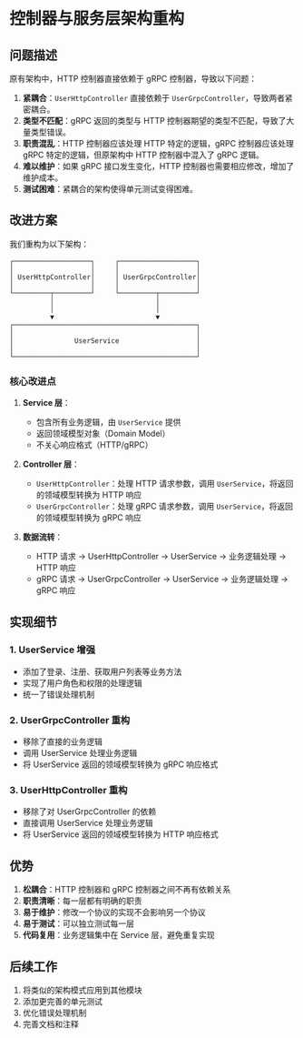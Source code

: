 # 控制器与服务层架构重构

## 问题描述

原有架构中，HTTP 控制器直接依赖于 gRPC 控制器，导致以下问题：

1. **紧耦合**：`UserHttpController` 直接依赖于 `UserGrpcController`，导致两者紧密耦合。
2. **类型不匹配**：gRPC 返回的类型与 HTTP 控制器期望的类型不匹配，导致了大量类型错误。
3. **职责混乱**：HTTP 控制器应该处理 HTTP 特定的逻辑，gRPC 控制器应该处理 gRPC 特定的逻辑，但原架构中 HTTP 控制器中混入了 gRPC 逻辑。
4. **难以维护**：如果 gRPC 接口发生变化，HTTP 控制器也需要相应修改，增加了维护成本。
5. **测试困难**：紧耦合的架构使得单元测试变得困难。

## 改进方案

我们重构为以下架构：

```
┌───────────────────┐     ┌───────────────────┐
│                   │     │                   │
│ UserHttpController│     │ UserGrpcController│
│                   │     │                   │
└─────────┬─────────┘     └─────────┬─────────┘
          │                         │
          │                         │
          ▼                         ▼
┌─────────────────────────────────────────────┐
│                                             │
│               UserService                   │
│                                             │
└─────────────────────────────────────────────┘
```

### 核心改进点

1. **Service 层**：
   - 包含所有业务逻辑，由 `UserService` 提供
   - 返回领域模型对象（Domain Model）
   - 不关心响应格式（HTTP/gRPC）

2. **Controller 层**：
   - `UserHttpController`：处理 HTTP 请求参数，调用 `UserService`，将返回的领域模型转换为 HTTP 响应
   - `UserGrpcController`：处理 gRPC 请求参数，调用 `UserService`，将返回的领域模型转换为 gRPC 响应

3. **数据流转**：
   - HTTP 请求 -> UserHttpController -> UserService -> 业务逻辑处理 -> HTTP 响应
   - gRPC 请求 -> UserGrpcController -> UserService -> 业务逻辑处理 -> gRPC 响应

## 实现细节

### 1. UserService 增强

- 添加了登录、注册、获取用户列表等业务方法
- 实现了用户角色和权限的处理逻辑
- 统一了错误处理机制

### 2. UserGrpcController 重构

- 移除了直接的业务逻辑
- 调用 UserService 处理业务逻辑
- 将 UserService 返回的领域模型转换为 gRPC 响应格式

### 3. UserHttpController 重构

- 移除了对 UserGrpcController 的依赖
- 直接调用 UserService 处理业务逻辑
- 将 UserService 返回的领域模型转换为 HTTP 响应格式

## 优势

1. **松耦合**：HTTP 控制器和 gRPC 控制器之间不再有依赖关系
2. **职责清晰**：每一层都有明确的职责
3. **易于维护**：修改一个协议的实现不会影响另一个协议
4. **易于测试**：可以独立测试每一层
5. **代码复用**：业务逻辑集中在 Service 层，避免重复实现

## 后续工作

1. 将类似的架构模式应用到其他模块
2. 添加更完善的单元测试
3. 优化错误处理机制
4. 完善文档和注释
